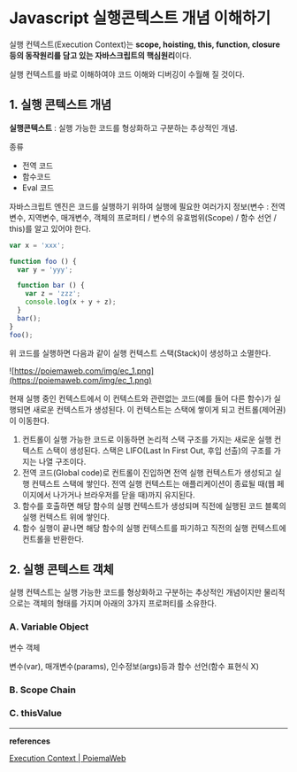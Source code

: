 

# Javascript 실행콘텍스트 개념 이해하기

실행 컨텍스트(Execution Context)는 **scope, hoisting, this, function, closure 등의 동작원리를 담고 있는 자바스크립트의 핵심원리**이다. 

실행 컨텍스트를 바로 이해하여야 코드 이해와 디버깅이 수월해 질 것이다.

## 1. 실행 콘텍스트 개념

**실행콘텍스트** : 실행 가능한 코드를 형상화하고 구분하는 추상적인 개념.

종류

- 전역 코드
- 함수코드
- Eval 코드

자바스크립트 엔진은 코드를 실행하기 위하여 실행에 필요한 여러가지 정보(변수 : 전역변수, 지역변수, 매개변수, 객체의 프로퍼티 / 변수의 유효범위(Scope) / 함수 선언 / this)를 알고 있어야 한다.

```jsx
var x = 'xxx';

function foo () {
  var y = 'yyy';

  function bar () {
    var z = 'zzz';
    console.log(x + y + z);
  }
  bar();
}
foo();
```

위 코드를 실행하면 다음과 같이 실행 컨텍스트 스택(Stack)이 생성하고 소멸한다.

![https://poiemaweb.com/img/ec_1.png](https://poiemaweb.com/img/ec_1.png)

현재 실행 중인 컨텍스트에서 이 컨텍스트와 관련없는 코드(예를 들어 다른 함수)가 실행되면 새로운 컨텍스트가 생성된다. 이 컨텍스트는 스택에 쌓이게 되고 컨트롤(제어권)이 이동한다.

1. 컨트롤이 실행 가능한 코드로 이동하면 논리적 스택 구조를 가지는 새로운 실행 컨텍스트 스택이 생성된다. 스택은 LIFO(Last In First Out, 후입 선출)의 구조를 가지는 나열 구조이다.
2. 전역 코드(Global code)로 컨트롤이 진입하면 전역 실행 컨텍스트가 생성되고 실행 컨텍스트 스택에 쌓인다. 전역 실행 컨텍스트는 애플리케이션이 종료될 때(웹 페이지에서 나가거나 브라우저를 닫을 때)까지 유지된다.
3. 함수를 호출하면 해당 함수의 실행 컨텍스트가 생성되며 직전에 실행된 코드 블록의 실행 컨텍스트 위에 쌓인다.
4. 함수 실행이 끝나면 해당 함수의 실행 컨텍스트를 파기하고 직전의 실행 컨텍스트에 컨트롤을 반환한다.

## 2. 실행 콘텍스트 객체

실행 컨텍스트는 실행 가능한 코드를 형상화하고 구분하는 추상적인 개념이지만 물리적으로는 객체의 형태를 가지며 아래의 3가지 프로퍼티를 소유한다.

### A. Variable Object

변수 객체

변수(var), 매개변수(params), 인수정보(args)등과 함수 선언(함수 표현식 X)

### B. Scope Chain

### C. thisValue

------

**references**

[Execution Context | PoiemaWeb](https://poiemaweb.com/js-execution-context)